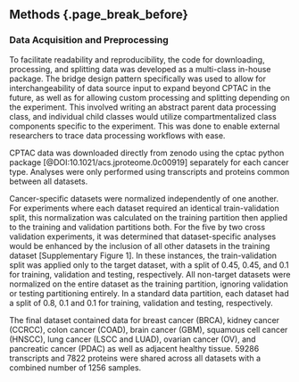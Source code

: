 ## Methods {.page_break_before}

### Data Acquisition and Preprocessing 

To facilitate readability and reproducibility, the code for downloading, processing, and splitting data was developed as a multi-class in-house package. 
The bridge design pattern specifically was used to allow for interchangeability of data source input to expand beyond CPTAC in the future, as well as for allowing custom processing and splitting depending on the experiment. 
This involved writing an abstract parent data processing class, and individual child classes would utilize compartmentalized class components specific to the experiment. 
This was done to enable external researchers to trace data processing workflows with ease. 

CPTAC data was downloaded directly from zenodo using the cptac python package [@DOI:10.1021/acs.jproteome.0c00919] separately for each cancer type. 
Analyses were only performed using transcripts and proteins common between all datasets. 

Cancer-specific datasets were normalized independently of one another. 
For experiments where each dataset required an identical train-validation split, this normalization was calculated on the training partition then applied to the training and validation partitions both. 
For the five by two cross validation experiments, it was determined that dataset-specific analyses would be enhanced by the inclusion of all other datasets in the training dataset [Supplementary Figure 1]. 
In these instances, the train-validation split was applied only to the target dataset, with a split of 0.45, 0.45, and 0.1 for training, validation and testing, respectively. 
All non-target datasets were normalized on the entire dataset as the training partition, ignoring validation or testing partitioning entirely. 
In a standard data partition, each dataset had a split of 0.8, 0.1 and 0.1 for training, validation and testing, respectively. 

The final dataset contained data for breast cancer (BRCA), kidney cancer (CCRCC), colon cancer (COAD), brain cancer (GBM), squamous cell cancer (HNSCC), lung cancer (LSCC and LUAD), ovarian cancer (OV), and pancreatic cancer (PDAC) as well as adjacent healthy tissue. 
59286 transcripts and 7822 proteins were shared across all datasets with a combined number of 1256 samples.  
